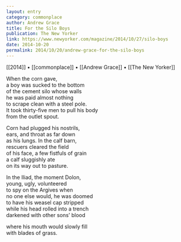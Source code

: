 ```yaml
---
layout: entry
category: commonplace
author: Andrew Grace
title: For the Silo Boys
publication: The New Yorker
link: https://www.newyorker.com/magazine/2014/10/27/silo-boys
date: 2014-10-20
permalink: 2014/10/20/andrew-grace-for-the-silo-boys
---
```


[[2014]] • [[commonplace]] • [[Andrew Grace]] • [[The New Yorker]]

When the corn gave,
<br> a boy was sucked to the bottom
<br> of the cement silo whose walls
<br> he was paid almost nothing
<br> to scrape clean with a steel pole. 
<br> It took thirty-five men to pull his body
<br> from the outlet spout.

Corn had plugged his nostrils,
<br> ears, and throat as far down
<br> as his lungs. In the calf barn,
<br> rescuers cleared the field
<br> of his face, a few fistfuls of grain
<br> a calf sluggishly ate
<br> on its way out to pasture.

In the Iliad, the moment Dolon,
<br> young, ugly, volunteered
<br> to spy on the Argives when
<br> no one else would, he was doomed
<br> to have his weasel cap stripped 
<br> while his head rolled into a trench 
<br> darkened with other sons’ blood

where his mouth would slowly fill
<br> with blades of grass.
   
